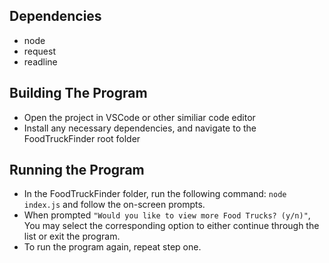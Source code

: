 ## Dependencies

- node
- request
- readline

## Building The Program

- Open the project in VSCode or other similiar code editor
- Install any necessary dependencies, and navigate to the FoodTruckFinder root folder

## Running the Program

- In the FoodTruckFinder folder, run the following command: `node index.js` and follow the on-screen prompts.
- When prompted `"Would you like to view more Food Trucks? (y/n)"`, You may select the corresponding option to either continue through the list or exit the program.
- To run the program again, repeat step one.

